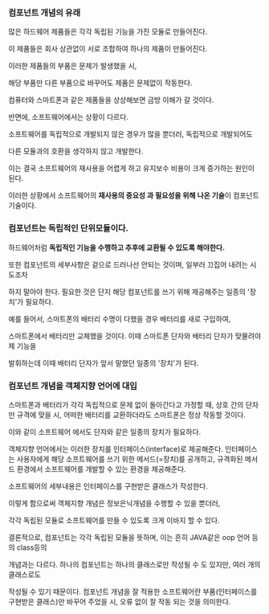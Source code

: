 ### **컴포넌트 개념의 유래**

많은 하드웨어 제품들은 각각 독립된 기능을 가진 모듈로 만들어진다.

이 제품들은 회사 상관없이 서로 조합하여 하나의 제품이 만들어진다.

이러한 제품들의 부품은 문제가 발생했을 시,

해당 부품만 다른 부품으로 바꾸어도 제품은 문제없이 작동한다.

컴퓨터와 스마트폰과 같은 제품들을 상상해보면 금방 이해가 갈 것이다.

반면에, 소프트웨어에서는 상황이 다르다.

소프트웨어를 독립적으로 개발되지 않은 경우가 많을 뿐더러, 독립적으로 개발되어도

다른 모듈과의 호환을 생각하지 않고 개발한다.

이는 결국 소프트웨어의 재사용을 어렵게 하고 유지보수 비용이 크게 증가하는 원인이 된다.

이러한 상황에서 소프트웨어의 **재사용의 중요성 과 필요성을 위해 나온 기술**이 컴포넌트 기술이다.

### **컴포넌트는 독립적인 단위모듈이다.**

하드웨어처럼 **독립적인 기능을 수행하고 추후에 교환될 수 있도록 해야한다.**

또한 컴포넌트의 세부사항은 겉으로 드러나선 안되는 것이며, 일부러 끄집어 내려는 시도조차

하지 말아야 한다. 필요한 것은 단지 해당 컴포넌트를 쓰기 위해 제공해주는 일종의 '장치'가 필요하다.

예를 들어서, 스마트폰의 배터리 수명이 다했을 경우 배터리를 새로 구입하여,

스마트폰에서 배터리만 교체했을 것이다. 이때 스마트폰 단자와 배터리 단자가 맞물려야 제 기능을

발휘하는데 이때 배터리 단자가 앞서 말했던 일종의 '장치'가 된다.

### **컴포넌트 개념을 객체지향 언어에 대입**

스마트폰과 배터리가 각각 독립적으로 문제 없이 돌아간다고 가정할 때, 상호 간의 단자만 규격에 맞을 시, 어떠한 배터리를 교환하더라도 스마트폰은 정상 작동할 것이다.

이와 같이 소프트웨어 에서도 단자와 같은 일종의 장치가 필요하다. 

객체지향 언어에서는 이러한 장치를 인터페이스(interface)로 제공해준다. 인터페이스는 사용자에게 해당 소프트웨어를 쓰기 위한 메서드(=장치)를 공개하고, 규격화된 메서드 환경에서 소프트웨어를 개발할 수 있는 환경을 제공해준다.

소프트웨어의 세부내용은 인터페이스를 구현받은 클래스가 작성한다.

이렇게 함으로써 객체지향 개념은 정보은닉개념을 수행할 수 있을 뿐더러,

각각 독립된 모듈로 소프트웨어를 만들 수 있도록 크게 이바지 할 수 있다.

결론적으로, 컴포넌트는 각각 독립된 모듈을 뜻하며, 이는 흔히 JAVA같은 oop 언어 등의 class등의

개념과는 다르다. 하나의 컴포넌트는 하나의 클래스로만 작성될 수 도 있지만, 여러 개의 클래스로도

작성될 수 있기 때문이다. 컴포넌트 개념을 잘 적용한 소프트웨어란 부품(인터페이스를 구현받은 클래스)만 바꾸어 주었을 시, 오류 없이 잘 작동 되는 것을 의미한다.
